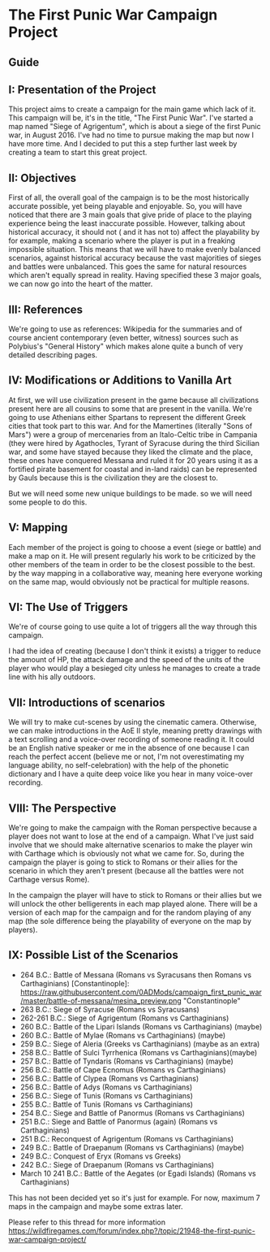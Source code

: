 # The First Punic War Campaign Project

## Guide

## I: Presentation of the Project
This project aims to create a campaign for the main game which lack of it. This campaign will be, it's in the title, "The First Punic War". I've started a map named "Siege of Agrigentum", which is about a siege of the first Punic war, in August 2016. I've had no time to pursue making the map but now I have more time. And I decided to put this a step further last week by creating a team to start this great project.


## II: Objectives
First of all, the overall goal of the campaign is to be the most historically accurate possible, yet being playable and enjoyable. So, you will have noticed that there are 3 main goals that give pride of place to the playing experience being the least inaccurate possible. However, talking about historical accuracy, it should not ( and it has not to) affect the playability by for example, making a scenario where the player is put in a freaking impossible situation. This means that we will have to make evenly balanced scenarios, against historical accuracy because the vast majorities of sieges and battles were unbalanced. This goes the same for natural resources which aren't equally spread in reality. Having specified these 3 major goals, we can now go into the heart of the matter.

## III: References
We're going to use as references: Wikipedia for the summaries and of course ancient contemporary (even better, witness) sources such as Polybius's "General History" which makes alone quite a bunch of very detailed describing pages.

## IV: Modifications or Additions to Vanilla Art
At first, we will use civilization present in the game because all civilizations present here are all cousins to some that are present in the vanilla. We're going to use Athenians either Spartans to represent the different Greek cities that took part to this war. And for the Mamertines (literally "Sons of Mars") were a group of mercenaries from an Italo-Celtic tribe in Campania (they were hired by Agathocles, Tyrant of Syracuse during the third Sicilian war, and some have stayed because they liked the climate and the place, these ones have conquered Messana and ruled it for 20 years using it as a fortified pirate basement for coastal and in-land raids) can be represented by Gauls because this is the civilization they are the closest to.

But we will need some new unique buildings to be made. so we will need some people to do this.

## V: Mapping
Each member of the project is going to choose a event (siege or battle) and make a map on it. He will present regularly his work to be criticized by the other members of the team in order to be the closest possible to the best. by the way mapping in a collaborative way, meaning here everyone working on the same map, would obviously not be practical for multiple reasons.

## VI: The Use of Triggers
We're of course going to use quite a lot of triggers all the way through this campaign.

I had the idea of creating (because I don't think it exists) a trigger to reduce the amount of HP, the attack damage and the speed of the units of the player who would play a besieged city unless he manages to create a trade line with his ally outdoors.

## VII: Introductions of scenarios
We will try to make cut-scenes by using the cinematic camera. Otherwise, we can make introductions in the AoE II style, meaning pretty drawings with a text scrolling and a voice-over recording of someone reading it. It could be an English native speaker or me in the absence of one because I can reach the perfect accent (believe me or not, I'm not overestimating my language ability, no self-celebration) with the help of the phonetic dictionary and I have a quite deep voice like you hear in many voice-over recording.

## VIII: The Perspective
We're going to make the campaign with the Roman perspective because a player does not want to lose at the end of a campaign. What I've just said involve that we should make alternative scenarios to make the player win with Carthage which is obviously not what we came for. So, during the campaign the player is going to stick to Romans or their allies for the scenario in which they aren't present (because all the battles were not Carthage versus Rome).

In the campaign the player will have to stick to Romans or their allies but we will unlock the other belligerents in each map played alone. There will be a version of each map for the campaign and for the random playing of any map (the sole difference being the playability of everyone on the map by players).

## IX: Possible List of the Scenarios
- 264 B.C.: Battle of Messana (Romans vs Syracusans then Romans vs Carthaginians)
[Constantinople]: https://raw.githubusercontent.com/0ADMods/campaign_first_punic_war/master/battle-of-messana/mesina_preview.png "Constantinople"
- 263 B.C.: Siege of Syracuse (Romans vs Syracusans)
- 262-261 B.C.: Siege of Agrigentum (Romans vs Carthaginians)
- 260 B.C.: Battle of the Lipari Islands (Romans vs Carthaginians) (maybe)
- 260 B.C.: Battle of Mylae (Romans vs Carthaginians) (maybe)
- 259 B.C.: Siege of Aleria (Greeks vs Carthaginians) (maybe as an extra)
- 258 B.C.: Battle of Sulci Tyrrhenica (Romans vs Carthaginians)(maybe)
- 257 B.C.: Battle of Tyndaris (Romans vs Carthaginians) (maybe)
- 256 B.C.: Battle of Cape Ecnomus (Romans vs Carthaginians)
- 256 B.C.: Battle of Clypea (Romans vs Carthaginians)
- 256 B.C.: Battle of Adys (Romans vs Carthaginians)
- 256 B.C.: Siege of Tunis (Romans vs Carthaginians)
- 255 B.C.: Battle of Tunis (Romans vs Carthaginians)
- 254 B.C.: Siege and Battle of Panormus (Romans vs Carthaginians)
- 251 B.C.: Siege and Battle of Panormus (again) (Romans vs Carthaginians)
- 251 B.C.: Reconquest of Agrigentum (Romans vs Carthaginians)
- 249 B.C.: Battle of Draepanum (Romans vs Carthaginians) (maybe)
- 249 B.C.: Conquest of Eryx (Romans vs Greeks)
- 242 B.C.: Siege of Draepanum (Romans vs Carthaginians)
- March 10 241 B.C.: Battle of the Aegates (or Egadi Islands) (Romans vs Carthaginians)

This has not been decided yet so it's just for example. For now, maximum 7 maps in the campaign and maybe some extras later.

Please refer to this thread for more information
https://wildfiregames.com/forum/index.php?/topic/21948-the-first-punic-war-campaign-project/
